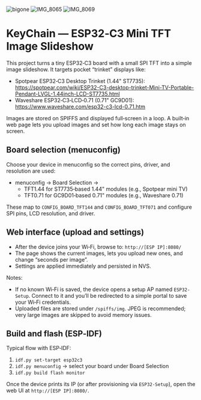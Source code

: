 
![bigone](https://github.com/user-attachments/assets/b5a5049d-5f7d-4604-a6b0-9eb1aa825fb7)
![IMG_8065](https://github.com/user-attachments/assets/28077eb6-7637-490f-af5f-6888c6834309)
![IMG_8069](https://github.com/user-attachments/assets/42d94e75-f32e-4476-a4ad-b457da8ffe35)


# KeyChain — ESP32‑C3 Mini TFT Image Slideshow

This project turns a tiny ESP32‑C3 board with a small SPI TFT into a simple image slideshow. It targets pocket “trinket” displays like:

- Spotpear ESP32‑C3 Desktop Trinket (1.44" ST7735): https://spotpear.com/wiki/ESP32-C3-desktop-trinket-Mini-TV-Portable-Pendant-LVGL-1.44inch-LCD-ST7735.html
- Waveshare ESP32‑C3‑LCD‑0.71 (0.71" GC9D01): https://www.waveshare.com/esp32-c3-lcd-0.71.htm

Images are stored on SPIFFS and displayed full‑screen in a loop. A built‑in web page lets you upload images and set how long each image stays on screen.

## Board selection (menuconfig)

Choose your device in menuconfig so the correct pins, driver, and resolution are used:

- menuconfig → Board Selection →
    - TFT1.44 for ST7735‑based 1.44" modules (e.g., Spotpear mini TV)
    - TFT0.71 for GC9D01‑based 0.71" modules (e.g., Waveshare 0.71)

These map to `CONFIG_BOARD_TFT144` and `CONFIG_BOARD_TFT071` and configure SPI pins, LCD resolution, and driver.

## Web interface (upload and settings)

- After the device joins your Wi‑Fi, browse to: `http://[ESP IP]:8080/`
- The page shows the current images, lets you upload new ones, and change “seconds per image”.
- Settings are applied immediately and persisted in NVS.

Notes:
- If no known Wi‑Fi is saved, the device opens a setup AP named `ESP32-Setup`. Connect to it and you’ll be redirected to a simple portal to save your Wi‑Fi credentials.
- Uploaded files are stored under `/spiffs/img`. JPEG is recommended; very large images are skipped to avoid memory issues.

## Build and flash (ESP‑IDF)

Typical flow with ESP‑IDF:
1) `idf.py set-target esp32c3`
2) `idf.py menuconfig` → select your board under Board Selection
3) `idf.py build flash monitor`

Once the device prints its IP (or after provisioning via `ESP32-Setup`), open the web UI at `http://[ESP IP]:8080/`.
